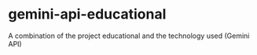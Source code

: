# gemini-api-educational
 A combination of the project  educational  and the technology used (Gemini API) 
